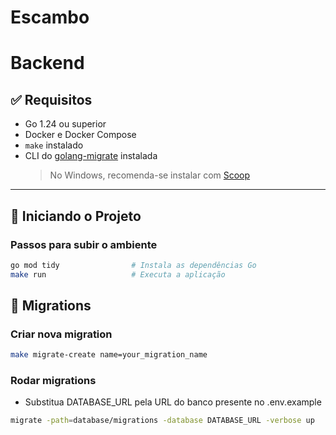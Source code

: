 # Escambo

# Backend
## ✅ Requisitos

- Go 1.24 ou superior  
- Docker e Docker Compose  
- `make` instalado  
- CLI do [golang-migrate](https://github.com/golang-migrate/migrate/tree/master/cmd/migrate) instalada  
  > No Windows, recomenda-se instalar com [Scoop](https://scoop.sh/)

---

## 🚀 Iniciando o Projeto

### Passos para subir o ambiente

```bash
go mod tidy                # Instala as dependências Go
make run                   # Executa a aplicação
```
## 🧱 Migrations

### Criar nova migration

```bash
make migrate-create name=your_migration_name
```

### Rodar migrations
- Substitua DATABASE_URL pela URL do banco presente no .env.example

```bash
migrate -path=database/migrations -database DATABASE_URL -verbose up
```
